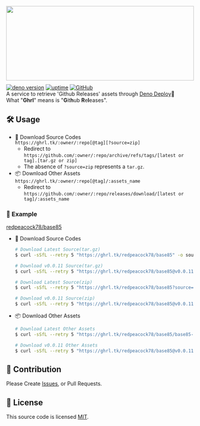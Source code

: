 <img src="https://i.imgur.com/xu1p0qP.webp" height="200px" width="100%" style="margin-bottom:10px;object-fit:contain;"></img>  
[![deno version](https://img.shields.io/badge/deno-^1.16.0-lightgrey?logo=deno)](https://github.com/denoland/deno)  [![uptime](https://img.shields.io/uptimerobot/ratio/7/m789748604-54a82c6e7bf4fdd20e0a56ad)](https://stats.uptimerobot.com/9jVOwFz21w) [![GitHub](https://img.shields.io/github/license/redpeacock78/ghrl)](https://github.com/redpeacock78/ghrl/blob/master/LICENSE)  
A service to retrieve 'Github Releases' assets through [Deno Deploy](https://deno.com/deploy/)🦕  
What "**Ghrl**" means is "**G**it**h**ub **R**e**l**eases".

## 🛠 Usage
- 📜 Download Source Codes  
  `https://ghrl.tk/:owner/:repo[@tag][?source=zip]`  
  - Redirect to `https://github.com/:owner/:repo/archive/refs/tags/[latest or tag].[tar.gz or zip]`
  - The absence of `?source=zip` represents a `tar.gz`.
- 📦 Download Other Assets  
  `https://ghrl.tk/:owner/:repo[@tag]/:assets_name`  
  - Redirect to `https://github.com/:owner/:repo/releases/download/[latest or tag]/:assets_name`

### 📄 Example
[redpeacock78/base85](https://github.com/redpeacock78/base85)  
- 📜 Download Source Codes
  ```bash
  # Download Latest Source(tar.gz)
  $ curl -sSfL --retry 5 "https://ghrl.tk/redpeacock78/base85" -o source.tar.gz

  # Download v0.0.11 Source(tar.gz)
  $ curl -sSfL --retry 5 "https://ghrl.tk/redpeacock78/base85@v0.0.11" -o source.tar.gz

  # Download Latest Source(zip)
  $ curl -sSfL --retry 5 "https://ghrl.tk/redpeacock78/base85?source=zip" -o source.zip

  # Download v0.0.11 Source(zip)
  $ curl -sSfL --retry 5 "https://ghrl.tk/redpeacock78/base85@v0.0.11?source=zip" -o source.zip
  ```
- 📦 Download Other Assets
  ```bash
  # Download Latest Other Assets
  $ curl -sSfL --retry 5 "https://ghrl.tk/redpeacock78/base85/base85-linux-x86" -o base85-linux-x86

  # Download v0.0.11 Other Assets
  $ curl -sSfL --retry 5 "https://ghrl.tk/redpeacock78/base85@v0.0.11/base85-linux-x86" -o base85-linux-x86
  ```

## 📣 Contribution
Please Create [Issues](https://github.com/redpeacock78/ghrl/issues/new), or Pull Requests.

## 🥝 License
This source code is licensed [MIT](https://github.com/redpeacock78/ghrl/blob/master/LICENSE).